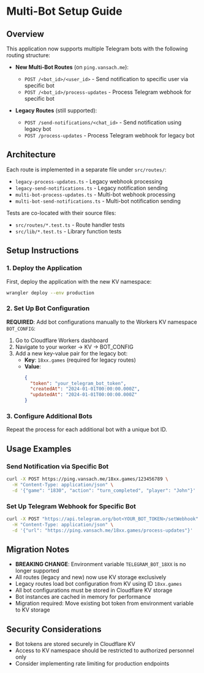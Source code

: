 # Multi-Bot Setup Guide

## Overview

This application now supports multiple Telegram bots with the following routing structure:

- **New Multi-Bot Routes** (on `ping.vansach.me`):
  - `POST /<bot_id>/<user_id>` - Send notification to specific user via specific bot
  - `POST /<bot_id>/process-updates` - Process Telegram webhook for specific bot

- **Legacy Routes** (still supported):
  - `POST /send-notifications/<chat_id>` - Send notification using legacy bot
  - `POST /process-updates` - Process Telegram webhook for legacy bot

## Architecture

Each route is implemented in a separate file under `src/routes/`:
- `legacy-process-updates.ts` - Legacy webhook processing
- `legacy-send-notifications.ts` - Legacy notification sending
- `multi-bot-process-updates.ts` - Multi-bot webhook processing
- `multi-bot-send-notifications.ts` - Multi-bot notification sending

Tests are co-located with their source files:
- `src/routes/*.test.ts` - Route handler tests
- `src/lib/*.test.ts` - Library function tests

## Setup Instructions

### 1. Deploy the Application

First, deploy the application with the new KV namespace:

```bash
wrangler deploy --env production
```

### 2. Set Up Bot Configuration

**REQUIRED**: Add bot configurations manually to the Workers KV namespace `BOT_CONFIG`:

1. Go to Cloudflare Workers dashboard
2. Navigate to your worker → KV → BOT_CONFIG
3. Add a new key-value pair for the legacy bot:
   - **Key**: `18xx.games` (required for legacy routes)
   - **Value**: 
     ```json
     {
       "token": "your_telegram_bot_token",
       "createdAt": "2024-01-01T00:00:00.000Z",
       "updatedAt": "2024-01-01T00:00:00.000Z"
     }
     ```

### 3. Configure Additional Bots

Repeat the process for each additional bot with a unique bot ID.

## Usage Examples

### Send Notification via Specific Bot

```bash
curl -X POST https://ping.vansach.me/18xx.games/123456789 \
  -H "Content-Type: application/json" \
  -d '{"game": "1830", "action": "turn_completed", "player": "John"}'
```

### Set Up Telegram Webhook for Specific Bot

```bash
curl -X POST "https://api.telegram.org/bot<YOUR_BOT_TOKEN>/setWebhook" \
  -H "Content-Type: application/json" \
  -d '{"url": "https://ping.vansach.me/18xx.games/process-updates"}'
```

## Migration Notes

- **BREAKING CHANGE**: Environment variable `TELEGRAM_BOT_18XX` is no longer supported
- All routes (legacy and new) now use KV storage exclusively
- Legacy routes load bot configuration from KV using ID `18xx.games`
- All bot configurations must be stored in Cloudflare KV storage
- Bot instances are cached in memory for performance
- Migration required: Move existing bot token from environment variable to KV storage

## Security Considerations

- Bot tokens are stored securely in Cloudflare KV
- Access to KV namespace should be restricted to authorized personnel only
- Consider implementing rate limiting for production endpoints 